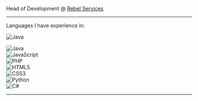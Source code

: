 Head of Development @ [Rebel Services](https://rebel-services.com/)<br>
<hr>
Languages I have experience in:<br>

![Java](https://img.shields.io/badge/java-%23ED8B00.svg?style=for-the-badge&logo=java&logoColor=white)

![Java](https://img.shields.io/badge/java-%23ED8B00.svg?style=for-the-badge&logo=java&logoColor=white)<br>
![JavaScript](https://img.shields.io/badge/javascript-%23323330.svg?style=for-the-badge&logo=javascript&logoColor=%23F7DF1E)<br>
![PHP](https://img.shields.io/badge/php-%23777BB4.svg?style=for-the-badge&logo=php&logoColor=white)<br>
![HTML5](https://img.shields.io/badge/html5-%23E34F26.svg?style=for-the-badge&logo=html5&logoColor=white)<br>
![CSS3](https://img.shields.io/badge/css3-%231572B6.svg?style=for-the-badge&logo=css3&logoColor=white)<br>
![Python](https://img.shields.io/badge/python-3670A0?style=for-the-badge&logo=python&logoColor=ffdd54)<br>
![C#](https://img.shields.io/badge/c%23-%23239120.svg?style=for-the-badge&logo=c-sharp&logoColor=white)<br>
<hr>
